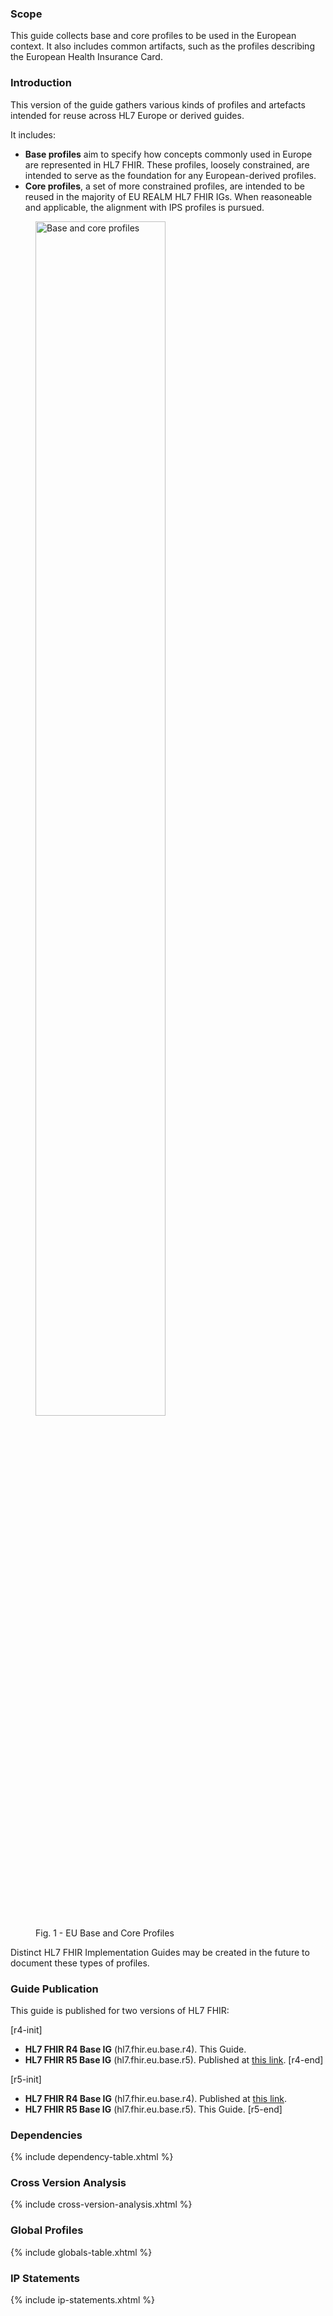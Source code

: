 ### Scope

This guide collects base and core profiles to be used in the European context. It also includes common artifacts, such as the profiles describing the European Health Insurance Card.

### Introduction

This version of the guide gathers various kinds of profiles and artefacts intended for reuse across HL7 Europe or derived guides.

It includes:

- **Base profiles** aim to specify how concepts commonly used in Europe are represented in HL7 FHIR. These profiles, loosely constrained, are intended to serve as the foundation for any European-derived profiles.
- **Core profiles**, a set of more constrained profiles, are intended to be reused in the majority of EU REALM HL7 FHIR IGs. When reasoneable and applicable, the alignment with IPS profiles is pursued.

<div>
  <p></p>
  <figure>
    <img src="home-1.png" alt="Base and core profiles" width="70%"/>
    <figcaption>Fig. 1 - EU Base and Core Profiles</figcaption>
  </figure>
  <p></p>
</div>

Distinct HL7 FHIR Implementation Guides may be created in the future to document these types of profiles.

### Guide Publication

This guide is published for two versions of HL7 FHIR:

[r4-init]
- **HL7 FHIR R4 Base IG** (hl7.fhir.eu.base.r4). This Guide.
- **HL7 FHIR R5 Base IG** (hl7.fhir.eu.base.r5). Published at [this link](https://build.fhir.org/ig/hl7-eu/base/branches/r5-master/).
[r4-end]

[r5-init]
- **HL7 FHIR R4 Base IG** (hl7.fhir.eu.base.r4). Published at [this link](https://build.fhir.org/ig/hl7-eu/base).
- **HL7 FHIR R5 Base IG** (hl7.fhir.eu.base.r5). This Guide.
[r5-end]

### Dependencies

{% include dependency-table.xhtml %}

### Cross Version Analysis

{% include cross-version-analysis.xhtml %}

### Global Profiles

{% include globals-table.xhtml %}

### IP Statements

{% include ip-statements.xhtml %}